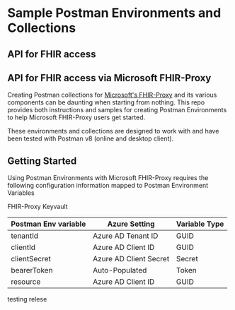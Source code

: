 # Sample Postman Environments and Collections 

## API for FHIR access




## API for FHIR access via Microsoft FHIR-Proxy 
Creating Postman collections for [Microsoft's FHIR-Proxy](https://github.com/microsoft/fhir-proxy) and its various components can be daunting when starting from nothing.  This repo provides both instructions and samples for creating Postman Environments to help Microsoft FHIR-Proxy users get started. 

These environments and collections are designed to work with and have been tested with Postman v8 (online and desktop client).


## Getting Started 
Using Postman Environments with Microsoft FHIR-Proxy requires the following configuration information mapped to Postman Environment Variables  

FHIR-Proxy Keyvault

Postman Env variable | Azure Setting          | Variable Type 
---------------------|------------------------|--------------
tenantId             | Azure AD Tenant ID     | GUID 
clientId             | Azure AD Client ID     | GUID
clientSecret         | Azure AD Client Secret | Secret 
bearerToken          | Auto-Populated         | Token
resource             | Azure AD Client ID     | GUID


testing relese